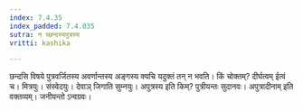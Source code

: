 ```yaml
---
index: 7.4.35
index_padded: 7.4.035
sutra: न च्छन्दस्यपुत्रस्य
vritti: kashika

---
```

छन्दसि विषये पुत्रवर्जितस्य अवर्णान्तस्य अङ्गस्य क्यचि यदुक्तं तन् न भवति। किं चोक्तम्? दीर्घत्वम् ईत्वं च। मित्रयुः। संस्वेदयुः। देवाञ् जिगाति सुम्नयुः। अपुत्रस्य इति किम्? पुत्रीयन्तः सुदानवः। अपुत्रादीनाम् इति वक्तव्यम्। जनीयन्तो ऽन्वग्रवः।